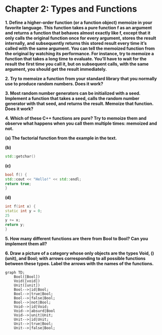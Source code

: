 # Chapter 2: Types and Functions

**1. Define a higher-order function (or a function object) memoize in
your favorite language. This function takes a pure function f as
an argument and returns a function that behaves almost exactly
like f, except that it only calls the original function once for every
argument, stores the result internally, and subsequently returns
this stored result every time it’s called with the same argument.
You can tell the memoized function from the original by watching its performance. For instance, try to memoize a function that
takes a long time to evaluate. You’ll have to wait for the result
the first time you call it, but on subsequent calls, with the same
argument, you should get the result immediately.**


**2. Try to memoize a function from your standard library that you
normally use to produce random numbers. Does it work?**


**3. Most random number generators can be initialized with a seed.
Implement a function that takes a seed, calls the random number
generator with that seed, and returns the result. Memoize that
function. Does it work?**


**4. Which of these C++ functions are pure? Try to memoize them
and observe what happens when you call them multiple times:
memoized and not.**

**(a) The factorial function from the example in the text.**

**(b)**
```cpp
std::getchar()
```
**(c)** 
```cpp
bool f() {
std::cout << "Hello!" << std::endl;
return true;
}
```
**(d)** 
```cpp
int f(int x) {
static int y = 0;
25
y += x;
return y;
}
```

**5. How many different functions are there from Bool to Bool? Can
you implement them all?**

**6. Draw a picture of a category whose only objects are the types
Void, () (unit), and Bool; with arrows corresponding to all possible functions between these types. Label the arrows with the
names of the functions.**

```mermaid
graph TD;
    Bool([Bool])
    Void([void])
    Unit([unit])
    Bool-->|id|Bool;
    Bool-->|true|Bool;
    Bool-->|false|Bool;
    Bool-->|not|Bool;
    Void-->|id|Void;
    Void-->|absurd|Bool
    Void-->|unit|Unit;
    Unit-->|id|Unit;
    Unit-->|true|Bool;
    Unit-->|false|Bool;
```
